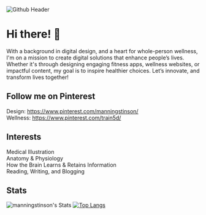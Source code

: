 ![Github Header](https://github.com/manningstinson/manningstinson/assets/104523090/93d6c665-d861-4db4-858e-1d1f52a5fdf2)

# Hi there! 👋
With a background in digital design, and a heart for whole-person wellness, I'm on a mission to create digital solutions that enhance people’s lives. Whether it's through designing engaging fitness apps, wellness websites, or impactful content, my goal is to inspire healthier choices. Let’s innovate, and transform lives together! 


## Follow me on Pinterest
Design: https://www.pinterest.com/manningstinson/ <br>
Wellness: https://www.pinterest.com/train5d/

## Interests
Medical Illustration <br>
Anatomy & Physiology <br>
How the Brain Learns & Retains Information <br>
Reading, Writing, and Blogging

## Stats
![manningstinson's Stats](https://github-readme-stats.vercel.app/api?username=manningstinson&theme=graywhite&show_icons=true&hide_border=false&count_private=true)
[![Top Langs](https://github-readme-stats.vercel.app/api/top-langs/?username=manningstinson)](https://github.com/manningstinson/github-readme-stats)

<!--
**manningstinson/manningstinson** is a ✨ _special_ ✨ repository because its `README.md` (this file) appears on your GitHub profile.

Here are some ideas to get you started:

- 🔭 I’m currently working on ...
- 🌱 I’m currently learning ...
- 👯 I’m looking to collaborate on ...
- 🤔 I’m looking for help with ...
- 💬 Ask me about ...
- 📫 How to reach me: ...
- 😄 Pronouns: ...
- ⚡ Fun fact: ...
-->
